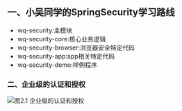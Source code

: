 ## 一、小吴同学的SpringSecurity学习路线
- wq-security:主模块
- wq-security-core:核心业务逻辑
- wq-security-browser:浏览器安全特定代码
- wq-security-app:app相关特定代码
- wq-security-demo:样例程序

### 二、企业级的认证和授权
![图2.1 企业级的认证和授权](https://upload-images.jianshu.io/upload_images/2836779-4fe6df1cf5600d01.png?imageMogr2/auto-orient/strip%7CimageView2/2/w/1240)

